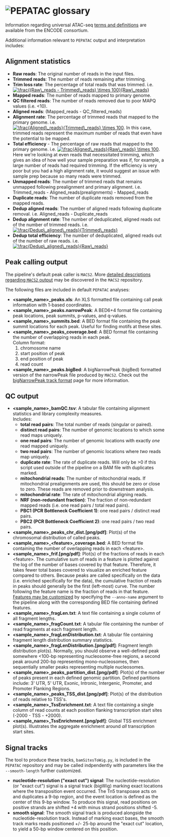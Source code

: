 # <img src="../img/pepatac_logo_black.svg" alt="PEPATAC" class="img-fluid" style="max-height:35px; margin-top:-15px; margin-bottom:-10px"> glossary

Information regarding universal ATAC-seq [terms and definitions](https://www.encodeproject.org/data-standards/terms/) are available from the ENCODE consortium.

Additional information relevant to `PEPATAC` output and interpretation includes:

## Alignment statistics

- **Raw reads**: The original number of reads in the input files.
- **Trimmed reads**: The number of reads remaining after trimming.
- **Trim loss rate**: The percentage of total reads that was trimmed. i.e. <a href="https://www.codecogs.com/eqnedit.php?latex=\inline&space;\frac{(Raw\_reads&space;-&space;Trimmed\_reads)&space;\times&space;100}{Raw\_reads}" target="_blank"><img src="https://latex.codecogs.com/gif.latex?\inline&space;\frac{(Raw\_reads&space;-&space;Trimmed\_reads)&space;\times&space;100}{Raw\_reads}" title="\frac{(Raw\_reads - Trimmed\_reads) \times 100}{Raw\_reads}" /></a>
- **Mapped reads**: The number of reads mapped to primary genome.
- **QC filtered reads**: The number of reads removed due to poor MAPQ values (i.e. &lt;10).
- **Aligned reads**: (Mapped_reads - QC_filtered_reads)
- **Alignment rate**: The percentage of trimmed reads that mapped to the primary genome. i.e. <a href="https://www.codecogs.com/eqnedit.php?latex=\inline&space;\frac{Aligned\_reads}{Trimmed\_reads}&space;\times&space;100" target="_blank"><img src="https://latex.codecogs.com/gif.latex?\inline&space;\frac{Aligned\_reads}{Trimmed\_reads}&space;\times&space;100" title="\frac{Aligned\_reads}{Trimmed\_reads} \times 100" /></a>. In this case, trimmed reads represent the maximum number of reads that even have the potential to be mapped.
- **Total efficiency** - The percentage of raw reads that mapped to the primary genome. i.e. <a href="https://www.codecogs.com/eqnedit.php?latex=\inline&space;\frac{Aligned\_reads}{Raw\_reads}&space;\times&space;100" target="_blank"><img src="https://latex.codecogs.com/gif.latex?\inline&space;\frac{Aligned\_reads}{Raw\_reads}&space;\times&space;100" title="\frac{Aligned\_reads}{Raw\_reads} \times 100" /></a>. Here we're looking at even reads that necessitated trimming, which gives an idea of how well your sample preparation was if, for example, a large number of reads had required trimming. If the efficiency is very poor but you had a high alignment rate, it would suggest an issue with sample prep because so many reads were trimmed.
- **Unmapped reads**: The number of trimmed reads that remains unmapped following prealignment and primary alignment. i.e. Trimmed_reads - Aligned_reads(prealignments) - Mapped_reads
- **Duplicate reads**: The number of duplicate reads removed from the mapped reads.
- **Dedup aligned reads**: The number of aligned reads following duplicate removal. i.e. Aligned_reads - Duplicate_reads
- **Dedup alignment rate**: The number of deduplicated, aligned reads out of the number of trimmed reads. i.e. <a href="https://www.codecogs.com/eqnedit.php?latex=\inline&space;\frac{Dedup\_aligned\_reads}{Trimmed\_reads}" target="_blank"><img src="https://latex.codecogs.com/gif.latex?\inline&space;\frac{Dedup\_aligned\_reads}{Trimmed\_reads}" title="\frac{Dedup\_aligned\_reads}{Trimmed\_reads}" /></a>
- **Dedup total efficiency**: The number of deduplicated, aligned reads out of the number of raw reads. i.e. <a href="https://www.codecogs.com/eqnedit.php?latex=\inline&space;\frac{Dedup\_aligned\_reads}{Raw\_reads}" target="_blank"><img src="https://latex.codecogs.com/gif.latex?\inline&space;\frac{Dedup\_aligned\_reads}{Raw\_reads}" title="\frac{Dedup\_aligned\_reads}{Raw\_reads}" /></a>

## Peak calling output

The pipeline's default peak caller is `MACS2`.  More [detailed descriptions regarding `MACS2` output](https://github.com/taoliu/MACS) may be discovered in the `MACS2` repository.

The following files are included in default `PEPATAC` analyses:

- **&lt;sample_name&gt;_peaks.xls**: An XLS formatted file containing call peak information with 1-based coordinates.
- **&lt;sample_name&gt;_peaks.narrowPeak**: A BED6+4 format file containing peak locations, peak summits, p-values, and q-values.
- **&lt;sample_name&gt;_summits.bed**: A BED format file containing the peak summit locations for each peak. Useful for finding motifs at these sites.
- **&lt;sample_name&gt;_peaks_coverage.bed**: A BED format file containing the number of overlapping reads in each peak.  
  Column format:
    1. chromosome name
    2. start position of peak
    3. end position of peak
    4. read count
- **&lt;sample_name&gt;_peaks.bigBed**: A bigNarrowPeak (bigBed) formatted version of the narrowPeak file produced by `MACS2`. Check out the [bigNarrowPeak track format](https://genome.ucsc.edu/goldenpath/help/bigNarrowPeak.html) page for more information.

## QC output

- **&lt;sample_name&gt;_bamQC.tsv**: A tabular file containing alignment statistics and library complexity measures.  
  Includes:
    - **total read pairs**: The total number of reads (singular or paired).
    - **distinct read pairs**: The number of genomic locations to which some read maps uniquely.
    - **one read pairs**: The number of genomic locations with exactly *one* read mapped uniquely.
    - **two read pairs**: The number of genomic locations where *two* reads map uniquely.
    - **duplicate rate**: The rate of duplicate reads. Will only be >0 if this script used outside of the pipeline on a BAM file with duplicates marked.
    - **mitochondrial reads**: The number of mitochondrial reads. If mitochondrial prealignments are used, this should be zero or close to zero. These reads are removed prior to downstream analysis.
    - **mitochondrial rate**: The rate of mitochondrial aligning reads.
    - **NRF (non-redundant fraction)**: The fraction of non-redundant mapped reads (i.e. one read pairs / total read pairs).
    - **PBC1 (PCR Bottleneck Coefficient 1)**: one read pairs / distinct read pairs.
    - **PBC2 (PCR Bottleneck Coefficient 2)**: one read pairs / two read pairs.
- **&lt;sample_name&gt;_peaks_chr_dist.[png/pdf]**: Plot(s) of the chromosomal distribution of called peaks.
- **&lt;sample_name&gt;_&lt;feature&gt;_coverage.bed**: A BED format file containing the number of overlapping reads in each &lt;feature&gt;.
- **&lt;sample_name&gt;_frif.[png/pdf]**: Plot(s) of the fractions of reads in each &lt;feature&gt;. The cumulative sum of reads in a feature is plotted against the log of the number of bases covered by that feature.  Therefore, it takes fewer total bases covered to visualize an enriched feature compared to others.  Because peaks are called specifically on the data (i.e. enriched specifically for the data), the cumulative fraction of reads in peaks should generally be the first (left-most) curve. The number following the feature name is the fraction of reads in that feature. [Features may be customized](annotation.md) by specifying the `--anno-name` argument to the pipeline along with the corresponding BED file containing defined features.
- **&lt;sample_name&gt;_fragLen.txt**: A text file containing a single column of all fragment lengths.
- **&lt;sample_name&gt;_fragCount.txt**: A tabular file containing the number of read fragments at each fragment length.
- **&lt;sample_name&gt;_fragLenDistribution.txt**: A tabular file containing fragment length distribution summary statistics.
- **&lt;sample_name&gt;_fragLenDistribution.[png/pdf]**: Fragment length distribution plot(s). Normally, you should observe a well-defined peak somewhere <100-bp representing nucleosome-free regions, a second peak around 200-bp representing mono-nucleosomes, then sequentially smaller peaks representing multiple nucleosomes.
- **&lt;sample_name&gt;_peaks_partition_dist.[png/pdf]**: Plot(s) of the number of peaks present in each defined genomic partition. Defined partitions include: 3' UTR, 5' UTR, Exonic, Intronic, Intergenic, Promoter, and Promoter Flanking Regions.
- **&lt;sample_name&gt;_peaks_TSS_dist.[png/pdf]**: Plot(s) of the distribution of reads relative to TSS's.
- **&lt;sample_name&gt;_TssEnrichment.txt**: A text file containing a single column of read counts at each position flanking transcription start sites (-2000 - TSS - +2000).
- **&lt;sample_name&gt;_TssEnrichment.[png/pdf]**: Global TSS enrichment plot(s). Illustrates the aggregate enrichment around *all* transcription start sites.


## Signal tracks

The tool to produce these tracks, `bamSitesToWig.py`, is included in the `PEPATAC` repository and may be called indpendently with parameters like the `--smooth-length` further customized.

- **nucleotide-resolution ("exact cut") signal**: The nucleotide-resolution (or "exact cut") signal is a signal track (bigWig) marking exact locations where the transposition event occurred. The Tn5 transpoase acts on and duplicates a 9-bp region, and the event location is defined as the center of this 9-bp window.  To produce this signal, read positions on positive strands are shifted +4 with minus strand positions shifted -5.
- **smooth signal**: The smooth signal track is produced alongside the nucleotide-resolution track.  Instead of marking exact bases, the smooth track marks reads positioned +/- 25-bp around the "exact cut" location, to yield a 50-bp window centered on this position.
